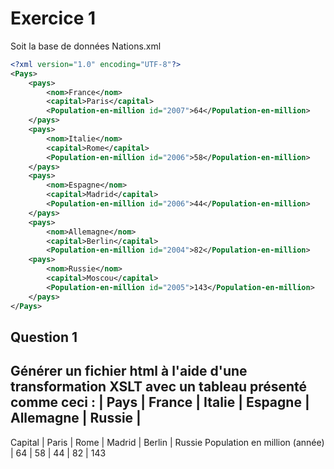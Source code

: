 # Exercice 1 
Soit la base de données Nations.xml
```XML
<?xml version="1.0" encoding="UTF-8"?>
<Pays>
	<pays>
		<nom>France</nom>
		<capital>Paris</capital>
		<Population-en-million id="2007">64</Population-en-million>
	</pays>
	<pays>
		<nom>Italie</nom>
		<capital>Rome</capital>
		<Population-en-million id="2006">58</Population-en-million>
	</pays>
	<pays>
		<nom>Espagne</nom>
		<capital>Madrid</capital>
		<Population-en-million id="2006">44</Population-en-million>
	</pays>
	<pays>
		<nom>Allemagne</nom>
		<capital>Berlin</capital>
		<Population-en-million id="2004">82</Population-en-million>
	<pays>
		<nom>Russie</nom>
		<capital>Moscou</capital>
		<Population-en-million id="2005">143</Population-en-million>
	</pays>
</Pays>
```
## Question 1 
Générer un fichier html à l'aide d'une transformation XSLT avec un tableau présenté comme ceci : 
| Pays | France | Italie | Espagne | Allemagne | Russie |
---------------------------------------------------------
Capital | Paris | Rome | Madrid | Berlin | Russie 
Population en million (année) | 64 | 58 | 44 | 82 | 143
